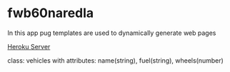 # fwb60naredla

In this app pug templates are used to dynamically generate web pages

[Heroku Server](https://fwb60naredla.herokuapp.com/)

class: vehicles with attributes: name(string), fuel(string), wheels(number)
